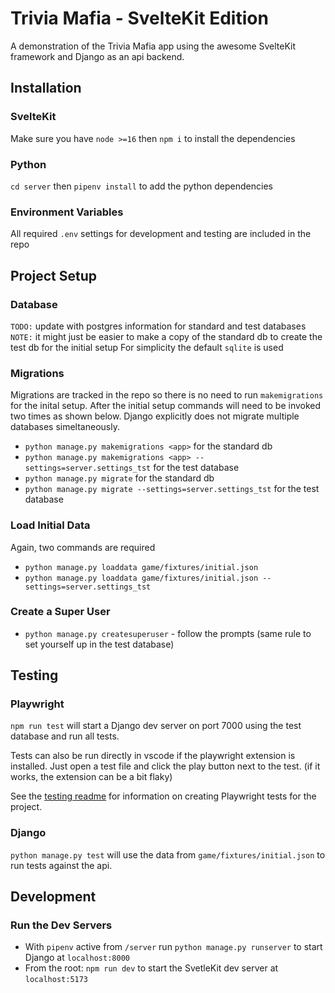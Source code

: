 # Trivia Mafia - SvelteKit Edition

A demonstration of the Trivia Mafia app using the awesome SvelteKit framework and Django as an api backend.

## Installation

### SvelteKit
Make sure you have `node >=16` then `npm i` to install the dependencies

### Python
`cd server` then `pipenv install` to add the python dependencies

### Environment Variables
All required `.env` settings for development and testing are included in the repo

## Project Setup
### Database
`TODO:` update with postgres information for standard and test databases\
`NOTE:` it might just be easier to make a copy of the standard db to create the test db for the initial setup
For simplicity the default `sqlite` is used
### Migrations
Migrations are tracked in the repo so there is no need to run `makemigrations` for the inital setup. After the initial setup commands will need to be invoked two times as shown below. Django explicitly does not migrate multiple databases simeltaneously.
- `python manage.py makemigrations <app>` for the standard db
- `python manage.py makemigrations <app> --settings=server.settings_tst` for the test database
- `python manage.py migrate` for the standard db
- `python manage.py migrate --settings=server.settings_tst` for the test database

### Load Initial Data
Again, two commands are required
- `python manage.py loaddata game/fixtures/initial.json`
- `python manage.py loaddata game/fixtures/initial.json --settings=server.settings_tst`
### Create a Super User
- `python manage.py createsuperuser` - follow the prompts (same rule to set yourself up in the test database)

## Testing
### Playwright

`npm run test` will start a Django dev server on port 7000 using the test database and run all tests.

Tests can also be run directly in vscode if the playwright extension is installed. Just open a test file and click the play button 
next to the test. (if it works, the extension can be a bit flaky)

See the [testing readme](/tests/readme.md) for information on creating Playwright tests for the project.

### Django
`python manage.py test` will use the data from `game/fixtures/initial.json` to run tests against the api.

## Development
### Run the Dev Servers
- With `pipenv` active from `/server` run `python manage.py runserver` to start Django at `localhost:8000`
- From the root: `npm run dev` to start the SvetleKit dev server at `localhost:5173`
